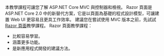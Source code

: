 本教學課程可讓您了解 ASP.NET Core MVC 與控制器和檢視。 Razor 頁面是 ASP.NET Core 2.0 中的新替代方案，它是以頁面為基礎的程式設計模型，可讓建置 Web UI 更容易且更具工作效率。 建議您在嘗試使用 MVC 版本之前，先試試 [Razor 頁面](xref:mvc/razor-pages/index)教學課程。 Razor 頁面教學課程：

* 比較容易學習。
* 涵蓋更多功能。
* 是新應用程式開發的建議方法。
